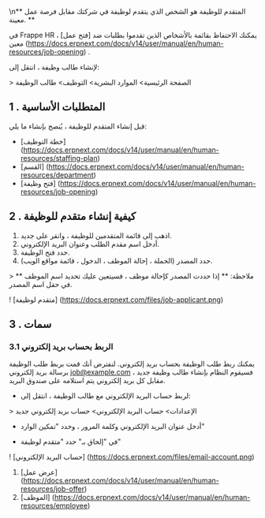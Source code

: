 \n** المتقدم للوظيفة هو الشخص الذي يتقدم لوظيفة في شركتك مقابل فرصة عمل معينة. **

في Frappe HR ، يمكنك الاحتفاظ بقائمة بالأشخاص الذين تقدموا بطلبات ضد [فتح عمل] معين (https://docs.erpnext.com/docs/v14/user/manual/en/human-resources/job-opening) .

لإنشاء طالب وظيفة ، انتقل إلى:

\> الصفحة الرئيسية> الموارد البشرية> التوظيف> طالب الوظيفة

## 1 \. المتطلبات الأساسية

قبل إنشاء المتقدم للوظيفة ، يُنصح بإنشاء ما يلي:

* [خطة التوظيف] (https://docs.erpnext.com/docs/v14/user/manual/en/human-resources/staffing-plan)
* [القسم] (https://docs.erpnext.com/docs/v14/user/manual/en/human-resources/department)
* [فتح وظيفة] (https://docs.erpnext.com/docs/v14/user/manual/en/human-resources/job-opening)

## 2 \. كيفية إنشاء متقدم للوظيفة

1. اذهب إلى قائمة المتقدمين للوظيفة ، وانقر على جديد.
2. أدخل اسم مقدم الطلب وعنوان البريد الإلكتروني.
3. حدد فتح الوظيفة.
4. حدد المصدر (الحملة ، إحالة الموظف ، الدخول ، قائمة مواقع الويب).

\> ** ملاحظة: ** إذا حددت المصدر كإحالة موظف ، فسيتعين عليك تحديد اسم الموظف في حقل اسم المصدر.

! [متقدم لوظيفة] (https://docs.erpnext.com/files/job-applicant.png)

## 3 \. سمات

### 3.1 الربط بحساب بريد إلكتروني

يمكنك ربط طلب الوظيفة بحساب بريد إلكتروني. لنفترض أنك قمت بربط طلب الوظيفة برسالة بريد إلكتروني job@example.com ، فسيقوم النظام بإنشاء طالب وظيفة جديد مقابل كل بريد إلكتروني يتم استلامه على صندوق البريد.

* لربط حساب البريد الإلكتروني مع طالب الوظيفة ، انتقل إلى:

\> الإعدادات> حساب البريد الإلكتروني> حساب بريد إلكتروني جديد

* أدخل عنوان البريد الإلكتروني وكلمة المرور ، وحدد "تمكين الوارد"
    
* في "إلحاق بـ" حدد "متقدم لوظيفة"
    

! [حساب البريد الإلكتروني] (https://docs.erpnext.com/files/email-account.png)

1. [عرض عمل] (https://docs.erpnext.com/docs/v14/user/manual/en/human-resources/job-offer)
2. [الموظف] (https://docs.erpnext.com/docs/v14/user/manual/en/human-resources/employee)